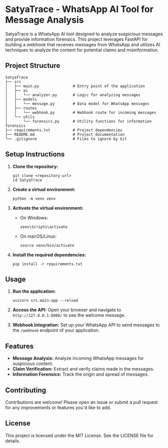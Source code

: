 # SatyaTrace - WhatsApp AI Tool for Message Analysis

SatyaTrace is a WhatsApp AI tool designed to analyze suspicious messages and provide information forensics. This project leverages FastAPI for building a webhook that receives messages from WhatsApp and utilizes AI techniques to analyze the content for potential claims and misinformation.

## Project Structure

```
SatyaTrace
├── src
│   ├── main.py               # Entry point of the application
│   ├── ai
│   │   └── analyzer.py       # Logic for analyzing messages
│   ├── models
│   │   └── message.py        # Data model for WhatsApp messages
│   ├── routes
│   │   └── webhook.py        # Webhook route for incoming messages
│   └── utils
│       └── forensics.py      # Utility functions for information forensics
├── requirements.txt          # Project dependencies
├── README.md                 # Project documentation
└── .gitignore                # Files to ignore by Git
```

## Setup Instructions

1. **Clone the repository:**
   ```
   git clone <repository-url>
   cd SatyaTrace
   ```

2. **Create a virtual environment:**
   ```
   python -m venv venv
   ```

3. **Activate the virtual environment:**
   - On Windows:
     ```
     venv\Scripts\activate
     ```
   - On macOS/Linux:
     ```
     source venv/bin/activate
     ```

4. **Install the required dependencies:**
   ```
   pip install -r requirements.txt
   ```

## Usage

1. **Run the application:**
   ```
   uvicorn src.main:app --reload
   ```

2. **Access the API:**
   Open your browser and navigate to `http://127.0.0.1:8000/` to see the welcome message.

3. **Webhook Integration:**
   Set up your WhatsApp API to send messages to the `/webhook` endpoint of your application.

## Features

- **Message Analysis:** Analyze incoming WhatsApp messages for suspicious content.
- **Claim Verification:** Extract and verify claims made in the messages.
- **Information Forensics:** Track the origin and spread of messages.

## Contributing

Contributions are welcome! Please open an issue or submit a pull request for any improvements or features you'd like to add.

## License

This project is licensed under the MIT License. See the LICENSE file for details.